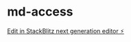 # md-access

[Edit in StackBlitz next generation editor ⚡️](https://stackblitz.com/~/github.com/abdulazizsalimov/md-access)